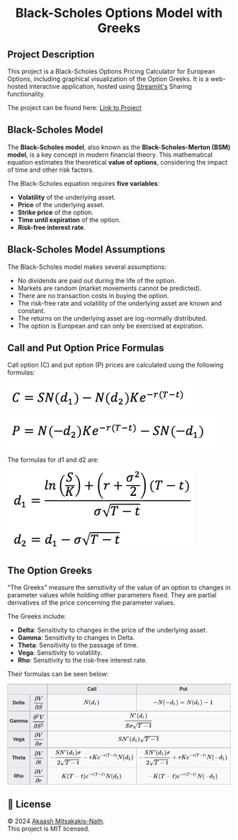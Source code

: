 <h1 align="center">Black-Scholes Options Model with Greeks</h1>

## Project Description

This project is a Black-Scholes Options Pricing Calculator for European Options, including graphical visualization of the Option Greeks. It is a web-hosted interactive application, hosted using [Streamlit's](https://streamlit.io) Sharing functionality.

The project can be found here: [Link to Project](https://blackscholeswithgreeks.streamlit.app)

## Black-Scholes Model

The **Black-Scholes model**, also known as the **Black-Scholes-Merton (BSM) model**, is a key concept in modern financial theory. This mathematical equation estimates the theoretical **value of options**, considering the impact of time and other risk factors.

The Black-Scholes equation requires **five variables**:

- **Volatility** of the underlying asset.
- **Price** of the underlying asset.
- **Strike price** of the option.
- **Time until expiration** of the option.
- **Risk-free interest rate**.

## Black-Scholes Model Assumptions

The Black-Scholes model makes several assumptions:

- No dividends are paid out during the life of the option.
- Markets are random (market movements cannot be predicted).
- There are no transaction costs in buying the option.
- The risk-free rate and volatility of the underlying asset are known and constant.
- The returns on the underlying asset are log-normally distributed.
- The option is European and can only be exercised at expiration.

## Call and Put Option Price Formulas

Call option (C) and put option (P) prices are calculated using the following formulas:

![Call Option Formula](call-formula.jpg)
![Put Option Formula](put-formula.jpg)

The formulas for d1 and d2 are:

![d1 and d2 Formulas](d1-d2-formula.jpg)

## The Option Greeks

"The Greeks" measure the sensitivity of the value of an option to changes in parameter values while holding other parameters fixed. They are partial derivatives of the price concerning the parameter values.

The Greeks include:

- **Delta**: Sensitivity to changes in the price of the underlying asset.
- **Gamma**: Sensitivity to changes in Delta.
- **Theta**: Sensitivity to the passage of time.
- **Vega**: Sensitivity to volatility.
- **Rho**: Sensitivity to the risk-free interest rate.

Their formulas can be seen below:

![Greek Formulas](greeks.png)

## 📝 License

© 2024 [Akaash Mitsakakis-Nath](https://github.com/amitsakakis).<br />
This project is MIT licensed.

